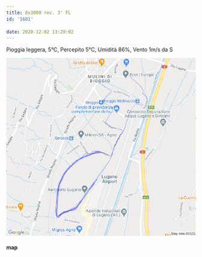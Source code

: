 ```yaml
---
title: 8x1000 rec. 3' FL
id: '1681'

date: 2020-12-02 13:29:02
---
```


Pioggia leggera, 5°C, Percepito 5°C, Umidità 86%, Vento 1m/s da S

![image](/images/2021/08/20201202-activity-map.png)

#### map
